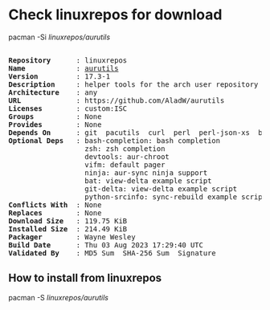 # Check linuxrepos for download

pacman -Si *linuxrepos/aurutils*

<div class="highlight"><pre class="highlight"><text>
<b>Repository</b>      : linuxrepos
<b>Name</b>            : <a href="../../x86_64/aurutils-17.3-1-any.pkg.tar.zst">aurutils</a>
<b>Version</b>         : 17.3-1
<b>Description</b>     : helper tools for the arch user repository
<b>Architecture</b>    : any
<b>URL</b>             : https://github.com/AladW/aurutils
<b>Licenses</b>        : custom:ISC
<b>Groups</b>          : None
<b>Provides</b>        : None
<b>Depends On</b>      : git  pacutils  curl  perl  perl-json-xs  bash
<b>Optional Deps</b>   : bash-completion: bash completion
                  zsh: zsh completion
                  devtools: aur-chroot
                  vifm: default pager
                  ninja: aur-sync ninja support
                  bat: view-delta example script
                  git-delta: view-delta example script
                  python-srcinfo: sync-rebuild example script
<b>Conflicts With</b>  : None
<b>Replaces</b>        : None
<b>Download Size</b>   : 119.75 KiB
<b>Installed Size</b>  : 214.49 KiB
<b>Packager</b>        : Wayne Wesley <wayne6324@gmail.com>
<b>Build Date</b>      : Thu 03 Aug 2023 17:29:40 UTC
<b>Validated By</b>    : MD5 Sum  SHA-256 Sum  Signature
</text></pre></div>

## How to install from linuxrepos

pacman -S *linuxrepos/aurutils*
